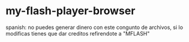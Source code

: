 # my-flash-player-browser

spanish:
no puedes generar dinero con este congunto de archivos, si lo modificas tienes que dar creditos refirendote a "MFLASH"
